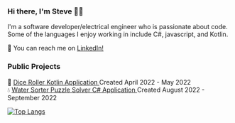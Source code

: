 ### Hi there, I'm Steve 👋🏼

I'm a software developer/electrical engineer who is passionate about code. Some of the languages I enjoy working in include C#, javascript, and Kotlin.

💬 You can reach me on <a href="https://www.linkedin.com/in/stevetamayo/">LinkedIn!</a>
### Public Projects

🎲 <a href="https://github.com/stamayodesign/dndCharApp">Dice Roller Kotlin Application </a> Created April 2022 - May 2022 <br/>
💧 <a href="https://github.com/stamayodesign/WaterSorterPuzzleSolver">Water Sorter Puzzle Solver C# Application </a> Created August 2022 - September 2022 <br/>

[![Top Langs](https://github-readme-stats.vercel.app/api/top-langs/?username=stamayodesign&layout=compact)](https://github.com/anuraghazra/github-readme-stats)

